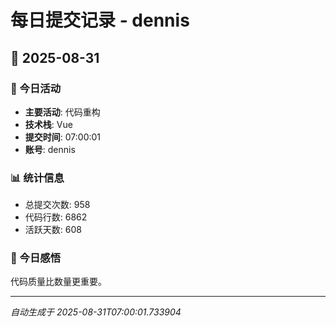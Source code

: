 # 每日提交记录 - dennis

## 📅 2025-08-31

### 🎯 今日活动
- **主要活动**: 代码重构
- **技术栈**: Vue
- **提交时间**: 07:00:01
- **账号**: dennis

### 📊 统计信息
- 总提交次数: 958
- 代码行数: 6862
- 活跃天数: 608

### 💭 今日感悟
代码质量比数量更重要。

---
*自动生成于 2025-08-31T07:00:01.733904*
